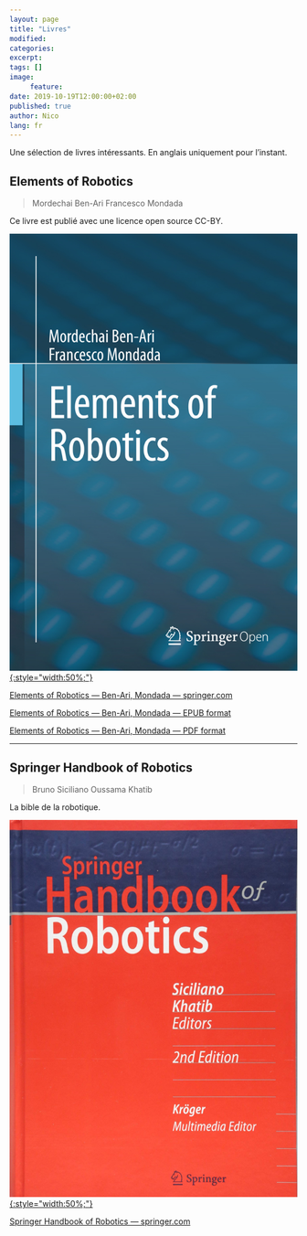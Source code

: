 ```yaml
---
layout: page
title: "Livres"
modified:
categories:
excerpt:
tags: []
image:
     feature:
date: 2019-10-19T12:00:00+02:00
published: true
author: Nico
lang: fr
---
```


Une sélection de livres intéressants. En anglais uniquement pour l’instant.

## Elements of Robotics

> Mordechai Ben-Ari
> Francesco Mondada

Ce livre est publié avec une licence open source CC-BY.

[![Book Cover Elements of Robotics — Ben-Ari, Mondada — ouilogique.com][i1]{:style="width:50%;"}][i1]

[i1]: ../../files/livres/2018_Book_ElementsOfRobotics.jpg

[Elements of Robotics — Ben-Ari, Mondada — springer.com](https://link.springer.com/book/10.1007/978-3-319-62533-1)

[Elements of Robotics — Ben-Ari, Mondada — EPUB format](../../files/livres/2018_Book_ElementsOfRobotics.epub)

[Elements of Robotics — Ben-Ari, Mondada — PDF format](../../files/livres/2018_Book_ElementsOfRobotics.pdf)

<hr/>

## Springer Handbook of Robotics

> Bruno Siciliano
> Oussama Khatib

La bible de la robotique.

[![Springer Handbook of Robotics — Siciliano, Khatib — ouilogique.com][i2]{:style="width:50%;"}][i2]

[i2]: ../../files/livres/SpringerHandbookOfRobotics.jpg

[Springer Handbook of Robotics — springer.com](https://www.springer.com/gp/book/9783540303015)
